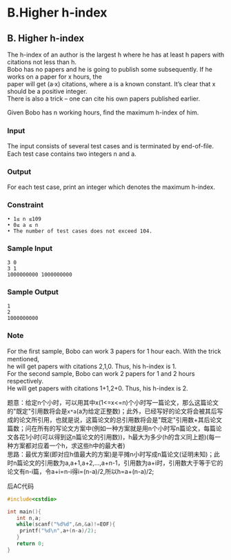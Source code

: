 # B.Higher h-index

## B. Higher h-index

The h-index of an author is the largest h where he has at least h papers with citations not less than h.  
Bobo has no papers and he is going to publish some subsequently. If he works on a paper for x hours, the  
paper will get (a·x) citations, where a is a known constant. It’s clear that x should be a positive integer.  
There is also a trick – one can cite his own papers published earlier.   

Given Bobo has n working hours, ﬁnd the maximum h-index of him.
<!--more-->
### Input

The input consists of several test cases and is terminated by end-of-ﬁle.  
Each test case contains two integers n and a.

### Output

For each test case, print an integer which denotes the maximum h-index.

### Constraint

    • 1≤ n ≤109 
    • 0≤ a ≤ n 
    • The number of test cases does not exceed 104.

### Sample Input

    3 0
    3 1
    1000000000 1000000000

### Sample Output

    1
    2
    1000000000

### Note

For the ﬁrst sample, Bobo can work 3 papers for 1 hour each. With the trick mentioned,  
he will get papers with citations 2,1,0. Thus, his h-index is 1.  
For the second sample, Bobo can work 2 papers for 1 and 2 hours respectively.  
He will get papers with citations 1+1,2+0. Thus, his h-index is 2. 

题意：给定n个小时，可以用其中x(1<=x<=n)个小时写一篇论文，那么这篇论文的"既定"引用数将会是`x*a`(a为给定正整数)；此外，已经写好的论文将会被其后写成的论文所引用，也就是说，这篇论文的总引用数将会是"既定"引用数+其后论文篇数；问在所有的写论文方案中(例如一种方案就是用n个小时写n篇论文，每篇论文各花1小时(可以得到这n篇论文的引用数))，h最大为多少(h的含义同上题)(每一种方案都对应着一个h，求这些h中的最大者)  
思路：最优方案(即对应h值最大的方案)是平摊n小时写成n篇论文(证明未知)；此时n篇论文的引用数为a,a+1,a+2,...,a+n-1，引用数为a+i时，引用数大于等于它的论文有n-i篇，令a+i=n-i得i=(n-a)/2,所以h=a+(n-a)/2;  

后AC代码
```c
#include<cstdio>

int main(){
   int n,a;
   while(scanf("%d%d",&n,&a)!=EOF){
    printf("%d\n",a+(n-a)/2);
   }
   return 0;
}
```
